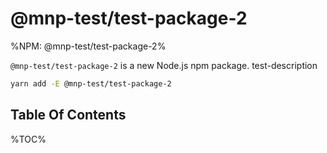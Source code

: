 # @mnp-test/test-package-2

%NPM: @mnp-test/test-package-2%

`@mnp-test/test-package-2` is a new Node.js npm package. test-description

```sh
yarn add -E @mnp-test/test-package-2
```

## Table Of Contents

%TOC%
